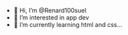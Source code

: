 - 👋 Hi, I’m @Renard100suel
- 👀 I’m interested in app dev
- 🌱 I’m currently learning html and css...

<!---
Renard100suel/Renard100suel is a ✨ special ✨ repository because its `README.md` (this file) appears on your GitHub profile.
You can click the Preview link to take a look at your changes.
--->

